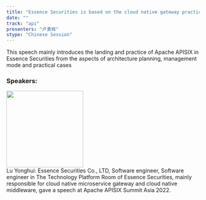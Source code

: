 ```yaml
---
title: "Essence Securities is based on the cloud native gateway practice of Apache APISIX"
date: "" 
track: "api"
presenters: "卢勇辉"
stype: "Chinese Session"
---
```

This speech mainly introduces the landing and practice of Apache APISIX in Essence Securities from the aspects of architecture planning, management mode and practical cases
 ### Speakers: 
 <img src="images/speaker/1238.png" width="200" /><br>Lu Yonghui: Essence Securities Co., LTD, Software engineer, Software engineer in The Technology Platform Room of Essence Securities, mainly responsible for cloud native microservice gateway and cloud native middleware, gave a speech at Apache APISIX Summit Asia 2022.
 